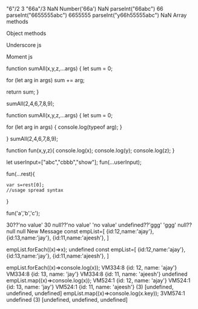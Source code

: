 "6"/2
3
"66a"/3
NaN
Number('66a')
NaN
parseInt("66abc")
66
parseInt("6655555abc")
6655555
parseInt("y66h55555abc")
NaN
Array methods 

Object methods

Underscore js

Moment js


function sumAll(x,y,z,...args) { 
  let sum = 0;

  for (let arg in args) sum += arg;

  return sum;
}


sumAll(2,4,6,7,8,9);

function sumAll(x,y,z,...args) { 
  let sum = 0;

  for (let arg in args)
	{
 console.log(typeof arg);
	}

}
sumAll(2,4,6,7,8,9);

function fun(x,y,z){
	console.log(x);
	console.log(y);
	console.log(z);
}

let userInput=["abc","cbbb","show"];
fun(...userInput);

fun(...rest){

	var s=rest[0];
	//usage spread syntax
}

fun('a','b','c');

30??'no value'
30
null??'no value'
'no value'
undefined??'ggg'
'ggg'
null??null
null
New Message
const empList=[
	{id:12,name:'ajay'},
	{id:13,name:'jay'},
	{id:11,name:'ajeesh'},
]


empList.forEach((x)=>x);
undefined
const empList=[
	{id:12,name:'ajay'},
	{id:13,name:'jay'},
	{id:11,name:'ajeesh'},
]


empList.forEach((x)=>console.log(x));
VM334:8 {id: 12, name: 'ajay'}
VM334:8 {id: 13, name: 'jay'}
VM334:8 {id: 11, name: 'ajeesh'}
undefined
empList.map((x)=>console.log(x));
VM524:1 {id: 12, name: 'ajay'}
VM524:1 {id: 13, name: 'jay'}
VM524:1 {id: 11, name: 'ajeesh'}
(3) [undefined, undefined, undefined]
empList.map((x)=>console.log(x.key));
3VM574:1 undefined
(3) [undefined, undefined, undefined]